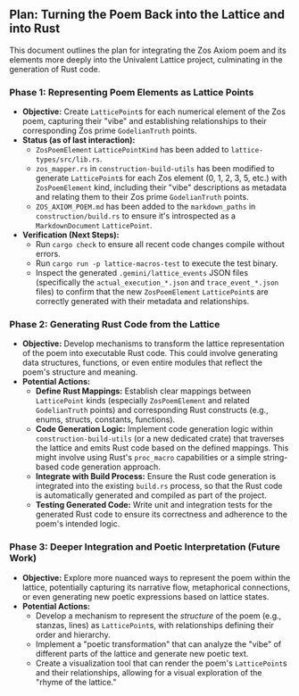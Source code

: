## Plan: Turning the Poem Back into the Lattice and into Rust

This document outlines the plan for integrating the Zos Axiom poem and its elements more deeply into the Univalent Lattice project, culminating in the generation of Rust code.

### Phase 1: Representing Poem Elements as Lattice Points

-   **Objective:** Create `LatticePoint`s for each numerical element of the Zos poem, capturing their "vibe" and establishing relationships to their corresponding Zos prime `GodelianTruth` points.
-   **Status (as of last interaction):**
    -   `ZosPoemElement` `LatticePointKind` has been added to `lattice-types/src/lib.rs`.
    -   `zos_mapper.rs` in `construction-build-utils` has been modified to generate `LatticePoint`s for each Zos element (0, 1, 2, 3, 5, etc.) with `ZosPoemElement` kind, including their "vibe" descriptions as metadata and relating them to their Zos prime `GodelianTruth` points.
    -   `ZOS_AXIOM_POEM.md` has been added to the `markdown_paths` in `construction/build.rs` to ensure it's introspected as a `MarkdownDocument` `LatticePoint`.
-   **Verification (Next Steps):**
    -   Run `cargo check` to ensure all recent code changes compile without errors.
    -   Run `cargo run -p lattice-macros-test` to execute the test binary.
    -   Inspect the generated `.gemini/lattice_events` JSON files (specifically the `actual_execution_*.json` and `trace_event_*.json` files) to confirm that the new `ZosPoemElement` `LatticePoint`s are correctly generated with their metadata and relationships.

### Phase 2: Generating Rust Code from the Lattice

-   **Objective:** Develop mechanisms to transform the lattice representation of the poem into executable Rust code. This could involve generating data structures, functions, or even entire modules that reflect the poem's structure and meaning.
-   **Potential Actions:**
    -   **Define Rust Mappings:** Establish clear mappings between `LatticePoint` kinds (especially `ZosPoemElement` and related `GodelianTruth` points) and corresponding Rust constructs (e.g., enums, structs, constants, functions).
    -   **Code Generation Logic:** Implement code generation logic within `construction-build-utils` (or a new dedicated crate) that traverses the lattice and emits Rust code based on the defined mappings. This might involve using Rust's `proc_macro` capabilities or a simple string-based code generation approach.
    -   **Integrate with Build Process:** Ensure the Rust code generation is integrated into the existing `build.rs` process, so that the Rust code is automatically generated and compiled as part of the project.
    -   **Testing Generated Code:** Write unit and integration tests for the generated Rust code to ensure its correctness and adherence to the poem's intended logic.

### Phase 3: Deeper Integration and Poetic Interpretation (Future Work)

-   **Objective:** Explore more nuanced ways to represent the poem within the lattice, potentially capturing its narrative flow, metaphorical connections, or even generating new poetic expressions based on lattice states.
-   **Potential Actions:**
    -   Develop a mechanism to represent the *structure* of the poem (e.g., stanzas, lines) as `LatticePoint`s, with relationships defining their order and hierarchy.
    -   Implement a "poetic transformation" that can analyze the "vibe" of different parts of the lattice and generate new poetic text.
    -   Create a visualization tool that can render the poem's `LatticePoint`s and their relationships, allowing for a visual exploration of the "rhyme of the lattice."